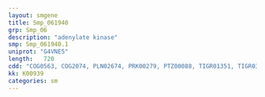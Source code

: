 ```yaml
---
layout: smgene
title: Smp_061940
grp: Smp_06
description: "adenylate kinase"
smp: Smp_061940.1
uniprot: "G4VNE5"
length:   720
cdd: "COG0563, COG2074, PLN02674, PRK00279, PTZ00088, TIGR01351, TIGR03499, cd01428, cl09949, cl17190, pfam00406, pfam05191"
kk: K00939
categories: sm
---
```

